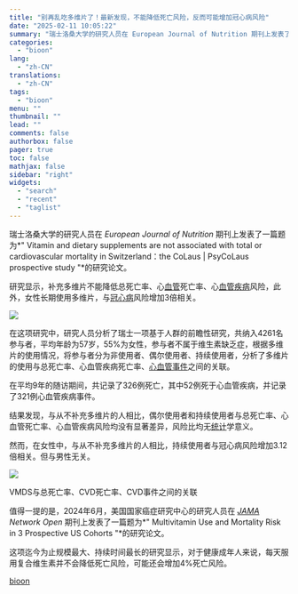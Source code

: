 ```yaml
---
title: "别再乱吃多维片了！最新发现，不能降低死亡风险，反而可能增加冠心病风险"
date: "2025-02-11 10:05:22"
summary: "瑞士洛桑大学的研究人员在 European Journal of Nutrition 期刊上发表了一..."
categories:
  - "bioon"
lang:
  - "zh-CN"
translations:
  - "zh-CN"
tags:
  - "bioon"
menu: ""
thumbnail: ""
lead: ""
comments: false
authorbox: false
pager: true
toc: false
mathjax: false
sidebar: "right"
widgets:
  - "search"
  - "recent"
  - "taglist"
---
```


瑞士洛桑大学的研究人员在 *European Journal of Nutrition* 期刊上发表了一篇题为*" Vitamin and dietary supplements are not associated with total or cardiovascular mortality in Switzerland：the CoLaus | PsyCoLaus prospective study "*的研究论文。

研究显示，补充多维片不能降低总死亡率、心[血管](https://www.medsci.cn/guideline/list.do?q=%E8%A1%80%E7%AE%A1)死亡率、心[血管疾病](https://www.medsci.cn/topic/show?id=bb6f89e145a)风险，此外，女性长期使用多维片，与[冠心病](https://www.medsci.cn/topic/show?id=77c33081e40)风险增加3倍相关。

![](https://msimg.bioon.com/bioon-com/20241101/42a933164da94ba1a127d8740d68bc3c-ANgslvRg5mPt.jpg)

在这项研究中，研究人员分析了瑞士一项基于人群的前瞻性研究，共纳入4261名参与者，平均年龄为57岁，55%为女性，参与者不属于维生素缺乏症，根据多维片的使用情况，将参与者分为非使用者、偶尔使用者、持续使用者，分析了多维片的使用与总死亡率、心血管疾病死亡率、[心血管事件](https://www.medsci.cn/search?q=%E5%BF%83%E8%A1%80%E7%AE%A1%E4%BA%8B%E4%BB%B6)之间的关联。

在平均9年的随访期间，共记录了326例死亡，其中52例死于心血管疾病，并记录了321例心血管疾病事件。

结果发现，与从不补充多维片的人相比，偶尔使用者和持续使用者与总死亡率、心血管死亡率、心血管疾病风险均没有显著差异，风险比均无[统计](https://www.medsci.cn/search?q=%E7%BB%9F%E8%AE%A1)学意义。

然而，在女性中，与从不补充多维片的人相比，持续使用者与冠心病风险增加3.12倍相关。但与男性无关。

![](https://msimg.bioon.com/bioon-com/20241101/e03385d197bb43729c1aaa44d2744b23-nWchztHvOKEW.jpg)

VMDS与总死亡率、CVD死亡率、CVD事件之间的关联

值得一提的是，2024年6月，美国国家癌症研究中心的研究人员在 *[JAMA](https://www.medsci.cn/search?s_id=45) Network Open* 期刊上发表了一篇题为*" Multivitamin Use and Mortality Risk in 3 Prospective US Cohorts "*的研究论文。

这项迄今为止规模最大、持续时间最长的研究显示，对于健康成年人来说，每天服用复合维生素并不会降低死亡风险，可能还会增加4%死亡风险。

[bioon](http://news.bioon.com/article/605f862e3886.html)
